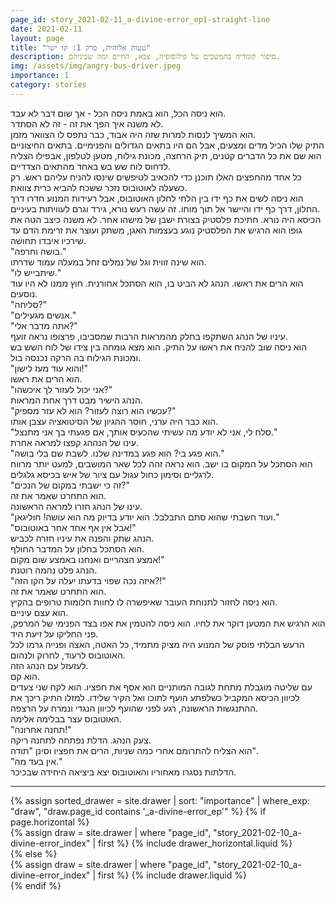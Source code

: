 ```yaml
---
page_id: story_2021-02-11_a-divine-error_ep1-straight-line
date: 2021-02-11
layout: page
title: "טעות אלוהית, פרק 1: קו ישר"
description: סיפור קומדיה בהמשכים על פילוסופיה, צבא, החיים ומה שביניהם.
img: /assets/img/angry-bus-driver.jpeg
importance: 1
category: stories
---
```


הוא ניסה הכל, הוא באמת ניסה הכל - אך שום דבר לא עבד.  
לא משנה איך הפך את זה - זה לא הסתדר.  
הוא המשיך לנסות למרות שזה היה אבוד, כבר נתפס לו הצוואר מזמן.  
התיק שלו הכיל מדים ומצעים, אבל הם היו בתאים הגדולים והפנימיים. בתאים החיצוניים הוא שם את כל הדברים קטנים, תיק הרחצה, מכונת גילוח, מטען לטלפון, אבפילו הצליח לדחוס לוח שש בש באחד מהתאים הצדדיים.  
כל אחד מהחפצים האלו תוכנן כדי להכאיב לטיפשים שינסו להניח עליהם ראש. רק כשעלה לאוטובוס נזכר ששכח להביא כרית צוואת.  
הוא ניסה לשים את כף ידו בין הלחי לחלון האוטובוס, אבל רעידות המנוע חדרו דרך החלון, דרך כף ידו והיישר אל תוך מוחו. זה עשה רעש נורא, גירד וגרם לעוויתות בעיניים.  
הכיסא היה נורא. חתיכת פלסטיק בצורת ישבן של מישהו אחר. לא משנה כיצב הטה את גופו הוא הרגיש את הפלסטיק נוגע בעצמות האגן, משתק ועוצר את זרימת הדם עד שירכיו איבדו תחושה.  
"בושה וחרפה."  
הוא שינה זווית וגל של נמלים זחל במעלה עמוד שדרתו.  
"שיתבייש לו."  
הוא הרים את ראשו. הנהג לא הביט בו, הוא הסתכל אחורנית. חוץ ממנו לא היו עוד נוסעים.  
"סליחה?"  
"אנשים מגעילים."  
"אתה מדבר אלי?"  
עיניו של הנהג השתקפו בחלק מהמראות הרבות שמסביבו, פרצופו נראה זועף.  
הוא ניסה שוב להניח את ראשו על התיק. הוא מצא גומחה בין צידו של לוח השש בש ומכונת הגילוח בה הרקה נכנסה בול.  
"והוא עוד מעז לישון!"  
הוא הרים את ראשו.  
"אני יכול לעזור לך איכשהו?"  
הנהג הישיר מבט דרך אחת המראות.  
"עכשיו הוא רוצה לעזור? הוא לא עזר מספיק?"  
הוא כבר היה ערני, חוסר ההגיון של הסיטואציה עצבן אותו.  
"סלח לי, אני לא יודע מה עשיתי שהכעיס אותך, אם פגעתי בך אני מתנצל."  
עינו של הנההג קפצו למראה אחרת.  
"הוא פגע בי? הוא פגע במדינה שלנו. לשבת שם בלי בושה."  
הוא הסתכל על המקום בו ישב. הוא נראה זהה לכל שאר המושבים, למעט יותר מרווח לרגליים וסימון כחול עגול עם ציור של איש בכיסא גלגלים.  
"זה כי ישבתי במקום של הנכים?"  
הוא התחרט שאמר את זה.  
עינו של הנהג חזרו למראה הראשונה.  
"ועוד חשבתי שהוא סתם התבלבל. הוא יודע בדיוק מה הוא עושה! חוליגאן."  
"אבל אין אף אחד אחר באוטובוס!"  
הנהג שתק והפנה את עיניו חזרה לכביש.  
הוא הסתכל בחלון על המדבר החולף.  
אמצע הצהריים ואנחנו באמצע שום מקום!"  
הנהג פלט נהמה רוטנת.  
"איזה נכה שפוי בדעתו יעלה על הקו הזה?!"  
הוא התחרט שאמר את זה.  
הוא ניסה לחזור לתנוחת העובר שאיפשרה לו לחוות חלומות טרופים בהקיץ.  
הוא עצם עיניים.  
הוא הרגיש את המטען דוקר את לחיו. הוא ניסה להטמין את אפו בצד הפנימי של המרפק, פני החליקו על זיעת היד.  
הרעש הבלתי פוסק של המנוע היה מציק מתמיד, כל האטה, האצה ופנייה גרמו לכל האוטובוס לרעוד, לחרוק ולנהום.  
לעזעזל עם הנהג הזה.  
הוא קם.  
עם שליטה מוגבלת מתחת לגובה המותניים הוא אסף את חפציו. הוא לקח שני צעדים לכיוון הכיסא המקביל כשלפתע הועף לתוכו ואל הקיר שלידו. למזלו התיק ריכך את ההתנגשות הראשונה, רגע לפני שהועף לכיוון הנגדי ונמרח על הרצפה.  
האוטובוס עצר בבלימה אלימה.  
"תחנה אחרונה!"  
צעק הנהג. הדלת נפתחה לתחנה ריקה.  
הוא הצליח להתרומם אחרי כמה שניות, הרים את חפציו וסינן "תודה".  
"אין בעד מה."  
הדלתות נסגרו מאחוריו והאוטובוס יצא ביציאה היחידה שבכיכר.

---

<!-- pages/drawer.md -->
<div class="drawer">
<!-- Display drawer without categories -->
{% assign sorted_drawer = site.drawer | sort: "importance" | where_exp: "draw", "draw.page_id contains '_a-divine-error_ep'" %}
<!-- Generate cards for each draw -->
{% if page.horizontal %}
    <div class="container">
    <div class="row row-cols-1 row-cols-md-2">
        {% assign draw = site.drawer | where "page_id", "story_2021-02-10_a-divine-error_index" | first %}
        {% include drawer_horizontal.liquid %}
    </div>
    </div>
{% else %}
    <div class="row row-cols-1 row-cols-md-3">
        {% assign draw = site.drawer | where "page_id", "story_2021-02-10_a-divine-error_index" | first %}
        {% include drawer.liquid %}
    </div>
{% endif %}
</div>
